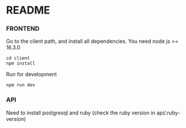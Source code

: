 # README

### FRONTEND
Go to the client path, and install all dependencies. You need node js >= 16.3.0
```
cd client
npm install
```

Run for development
```
npm run dev
```

### API
Need to install postgresql and ruby (check the ruby version in api/.ruby-version)
